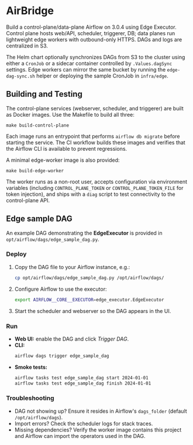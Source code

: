 # AirBridge
Build a control-plane/data-plane Airflow on 3.0.4 using Edge Executor. Control plane hosts web/API, scheduler, triggerer, DB; data planes run lightweight edge workers with outbound-only HTTPS. DAGs and logs are centralized in S3.

The Helm chart optionally synchronizes DAGs from S3 to the cluster using either a
`CronJob` or a sidecar container controlled by `.Values.dagSync` settings. Edge
workers can mirror the same bucket by running the `edge-dag-sync.sh` helper or
deploying the sample CronJob in `infra/edge`.

## Building and Testing

The control-plane services (webserver, scheduler, and triggerer) are built as Docker images. Use the Makefile to build all three:

```
make build-control-plane
```

Each image runs an entrypoint that performs `airflow db migrate` before starting the service. The CI workflow builds these images and verifies that the Airflow CLI is available to prevent regressions.

A minimal edge-worker image is also provided:

```
make build-edge-worker
```

The worker runs as a non-root user, accepts configuration via environment variables (including `CONTROL_PLANE_TOKEN` or `CONTROL_PLANE_TOKEN_FILE` for token injection), and ships with a `diag` script to test connectivity to the control-plane API.

## Edge sample DAG

An example DAG demonstrating the **EdgeExecutor** is provided in
`opt/airflow/dags/edge_sample_dag.py`.

### Deploy
1. Copy the DAG file to your Airflow instance, e.g.:
   ```bash
   cp opt/airflow/dags/edge_sample_dag.py /opt/airflow/dags/
   ```
2. Configure Airflow to use the executor:
   ```bash
   export AIRFLOW__CORE__EXECUTOR=edge_executor.EdgeExecutor
   ```
3. Start the scheduler and webserver so the DAG appears in the UI.

### Run
- **Web UI:** enable the DAG and click *Trigger DAG*.
- **CLI:**
  ```bash
  airflow dags trigger edge_sample_dag
  ```
- **Smoke tests:**
  ```bash
  airflow tasks test edge_sample_dag start 2024-01-01
  airflow tasks test edge_sample_dag finish 2024-01-01
  ```

### Troubleshooting
- DAG not showing up? Ensure it resides in Airflow's `dags_folder`
  (default `/opt/airflow/dags`).
- Import errors? Check the scheduler logs for stack traces.
- Missing dependencies? Verify the worker image contains this project and
  Airflow can import the operators used in the DAG.
